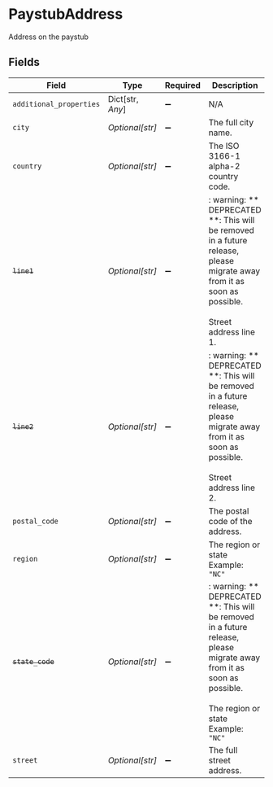 # PaystubAddress

Address on the paystub


## Fields

| Field                                                                                                                                                        | Type                                                                                                                                                         | Required                                                                                                                                                     | Description                                                                                                                                                  |
| ------------------------------------------------------------------------------------------------------------------------------------------------------------ | ------------------------------------------------------------------------------------------------------------------------------------------------------------ | ------------------------------------------------------------------------------------------------------------------------------------------------------------ | ------------------------------------------------------------------------------------------------------------------------------------------------------------ |
| `additional_properties`                                                                                                                                      | Dict[str, *Any*]                                                                                                                                             | :heavy_minus_sign:                                                                                                                                           | N/A                                                                                                                                                          |
| `city`                                                                                                                                                       | *Optional[str]*                                                                                                                                              | :heavy_minus_sign:                                                                                                                                           | The full city name.                                                                                                                                          |
| `country`                                                                                                                                                    | *Optional[str]*                                                                                                                                              | :heavy_minus_sign:                                                                                                                                           | The ISO 3166-1 alpha-2 country code.                                                                                                                         |
| ~~`line1`~~                                                                                                                                                  | *Optional[str]*                                                                                                                                              | :heavy_minus_sign:                                                                                                                                           | : warning: ** DEPRECATED **: This will be removed in a future release, please migrate away from it as soon as possible.<br/><br/>Street address line 1.      |
| ~~`line2`~~                                                                                                                                                  | *Optional[str]*                                                                                                                                              | :heavy_minus_sign:                                                                                                                                           | : warning: ** DEPRECATED **: This will be removed in a future release, please migrate away from it as soon as possible.<br/><br/>Street address line 2.      |
| `postal_code`                                                                                                                                                | *Optional[str]*                                                                                                                                              | :heavy_minus_sign:                                                                                                                                           | The postal code of the address.                                                                                                                              |
| `region`                                                                                                                                                     | *Optional[str]*                                                                                                                                              | :heavy_minus_sign:                                                                                                                                           | The region or state<br/>Example: `"NC"`                                                                                                                      |
| ~~`state_code`~~                                                                                                                                             | *Optional[str]*                                                                                                                                              | :heavy_minus_sign:                                                                                                                                           | : warning: ** DEPRECATED **: This will be removed in a future release, please migrate away from it as soon as possible.<br/><br/>The region or state<br/>Example: `"NC"` |
| `street`                                                                                                                                                     | *Optional[str]*                                                                                                                                              | :heavy_minus_sign:                                                                                                                                           | The full street address.                                                                                                                                     |